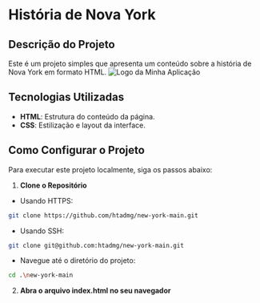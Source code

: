 # História de Nova York

## Descrição do Projeto
Este é um projeto simples que apresenta um conteúdo sobre a história de Nova York em formato HTML.
![Logo da Minha Aplicação](https://img.elo7.com.br/product/original/2E18D68/papel-de-parede-auto-adesivo-new-york-city.jpg)

## Tecnologias Utilizadas

- **HTML**: Estrutura do conteúdo da página.
- **CSS**: Estilização e layout da interface.
  
## Como Configurar o Projeto

Para executar este projeto localmente, siga os passos abaixo:

1. **Clone o Repositório**
- Usando HTTPS:
```bash
git clone https://github.com/htadmg/new-york-main.git
```
- Usando SSH:
```bash
git clone git@github.com:htadmg/new-york-main.git
```
- Navegue até o diretório do projeto:
```bash
cd .\new-york-main
```
2. **Abra o arquivo index.html no seu navegador**
